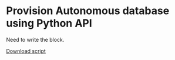 <!--
    {
        "name":"Provision ADB using Python API",
        "description":"OCI provides a rich set of APIs to interact with its services. Use the python API to provision an autonomous database.",
        "author":"Ana Coman",
        "last_updated":"Ana Coman, Oracle Database Product Management, July 2024"
    }
-->
# Provision Autonomous database using Python API
Need to write the block.

[Download script](scripts/adb-provision.py)